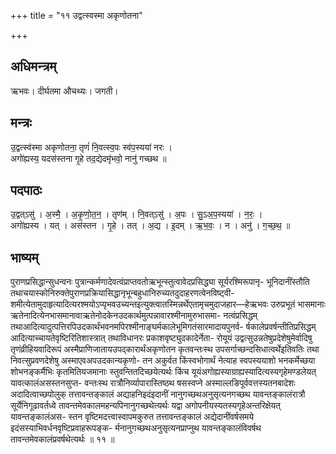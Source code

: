+++
title = "११ उद्वत्स्वस्मा अकृणोतना"

+++
## अधिमन्त्रम्
ऋभवः। दीर्घतमा औचथ्यः। जगती।

## मन्त्रः
उ॒द्वत्स्व॑स्मा अकृणोतना॒ तृणं॑ नि॒वत्स्व॒पः स्व॑प॒स्यया॑ नरः ।  
अगो॑ह्यस्य॒ यदस॑स्तना गृ॒हे तद॒द्येदमृ॑भवो॒ नानु॑ गच्छथ ॥

## पदपाठः
उ॒द्वत्ऽसु॑ । अ॒स्मै॒ । अ॒कृ॒णो॒त॒न॒ । तृण॑म् । नि॒वत्ऽसु॑ । अ॒पः । सु॒ऽअ॒प॒स्यया॑ । न॒रः॒ ।  
अगो॑ह्यस्य । यत् । अस॑स्तन । गृ॒हे । तत् । अ॒द्य । इ॒दम् । ऋ॒भ॒वः॒ । न । अनु॑ । ग॒च्छ॒थ॒ ॥

## भाष्यम्
पुराणप्रसिद्धान्सुधन्वनः पुत्रान्कर्मणादेवत्वंप्राप्तवतोऋभून्स्तुत्वावेदप्रसिद्ध्या सूर्यरश्मिरूपानृ- भूनिदानींस्तौति तथाचयास्कोनिरुक्तेपुराणप्रक्रियासिद्धानृभून्बहुधानिरुच्यतदुदाहरणत्वेनविष्ट्वी- शमीत्येतामुदाहृत्यादित्यरश्मयोऽप्यृभवउच्यन्तइत्युक्त्वातस्मिन्नर्थेएतामृचमुदाजहार—हेऋभवः उरुप्रभूतं भासमानाः ऋतेनादित्येनभासमानावाऋतेनोदकेनउदकार्थमुत्पन्नावारश्मीनामुरुभासमा- नत्वंप्रसिद्धम् तथाआदित्यादुत्पत्तिरपिउदकार्थंभवनमपिरश्मीनाङ्घर्मकालेभूमिगतंसारमादायपुनर्व- र्षकालेप्रवर्षन्तीतिप्रसिद्धम् आदित्याच्चायतेवृष्टिरितिशास्त्रात् तथाविधानरः प्रकाशवृष्ट्युदकादेर्नेता- रोयूयं उद्वत्सुउन्नतेषुप्रदेशेषुमेर्वादिषु तृणंव्रीहियवादिरूपं अस्मैप्राणिजातायउपद्कारार्थंअकृणोतन कृतवन्तःस्थ उपसर्गाच्छन्दसिधात्वर्थेइतिवतिः तथा निवत्सुप्रवणदेशेषु अस्माएवअपउदकान्यकृणो- तन अकुर्वत किंस्वभोगार्थं नेत्याह स्वपस्ययाशो भनकर्मेच्छया शोभनङ्कर्मैभिः कृतमितियजमानाः स्तुवन्तितदिच्छयेत्यर्थः किंच यूयंअगोह्यस्याग्राह्यस्यादित्यस्यगृहेमण्डलेयत् यावत्कालंअसस्तनसुप्त- वन्तःस्थ रात्रौनिर्व्यापारास्तिष्ठथ षसस्वप्ने अस्माल्लङिपूर्ववत्तस्यतनबादेशः अदादित्वाच्छपोलुक् तत्तावन्तङ्कालं अद्याहनिइदंइदानीं नानुगच्छथअनुसृत्यनगच्छथ यावन्तङ्कालंरात्रौ सूर्येनिगूढावर्तध्वे तावन्तमेवकालमहन्यपिनानुगच्छथेत्यर्थः यद्वा अगोपनीयस्यतस्यगृहेअन्तरिक्षेयत् यावन्तङ्कालंअस- स्तन वृष्टिमदत्त्वास्वापमकुरुत तत्तावन्तङ्कालं अद्येदानींवर्षसमये इदंसस्याभिवर्धनवृष्टिप्रवाहरूपङ्क- र्मनानुगच्छथअनुसृत्यनप्राप्नुथ यावन्तङ्कालंविवर्षथ तावन्तमेवकालंप्रवर्षथेत्यर्थः ॥ ११ ॥